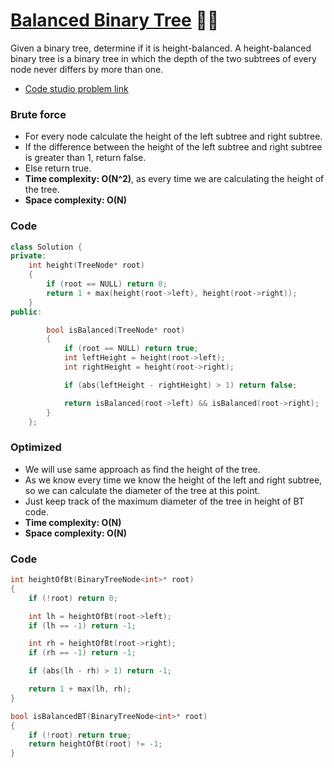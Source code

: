 # [Balanced Binary Tree](https://leetcode.com/problems/balanced-binary-tree/) 🌟🌟

Given a binary tree, determine if it is height-balanced.
A height-balanced binary tree is a binary tree in which the depth of the two subtrees of every node never differs by more than one.

-   [Code studio problem link](https://www.codingninjas.com/studio/problems/975497?topList=striver-sde-sheet-problems)

### Brute force

-   For every node calculate the height of the left subtree and right subtree.
-   If the difference between the height of the left subtree and right subtree is greater than 1, return false.
-   Else return true.
-   **Time complexity: O(N^2)**, as every time we are calculating the height of the tree.
-   **Space complexity: O(N)**

### Code

```cpp
class Solution {
private:
    int height(TreeNode* root)
    {
        if (root == NULL) return 0;
        return 1 + max(height(root->left), height(root->right));
    }
public:

        bool isBalanced(TreeNode* root)
        {
            if (root == NULL) return true;
            int leftHeight = height(root->left);
            int rightHeight = height(root->right);

            if (abs(leftHeight - rightHeight) > 1) return false;

            return isBalanced(root->left) && isBalanced(root->right);
        }
    };
```

### Optimized

-   We will use same approach as find the height of the tree.
-   As we know every time we know the height of the left and right subtree, so we can calculate the diameter of the tree at this point.
-   Just keep track of the maximum diameter of the tree in height of BT code.
-   **Time complexity: O(N)**
-   **Space complexity: O(N)**

### Code

```cpp
int heightOfBt(BinaryTreeNode<int>* root)
{
    if (!root) return 0;

    int lh = heightOfBt(root->left);
    if (lh == -1) return -1;

    int rh = heightOfBt(root->right);
    if (rh == -1) return -1;

    if (abs(lh - rh) > 1) return -1;

    return 1 + max(lh, rh);
}

bool isBalancedBT(BinaryTreeNode<int>* root)
{
    if (!root) return true;
    return heightOfBt(root) != -1;
}
```

